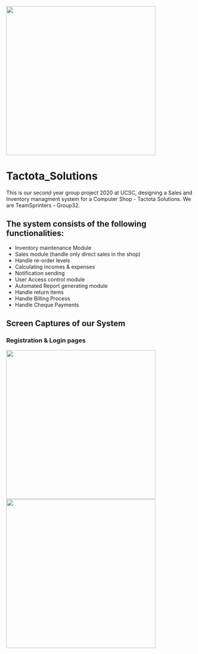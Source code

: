 <img src="https://github.com/demo-project-01/tactota_solutions/blob/master/public/images/logo-s.jpeg" width="400">

# Tactota_Solutions

This is our second year group project 2020 at UCSC, designing a Sales and Inventory managment system for a Computer Shop - Tactota Solutions.
We are TeamSprinters - Group32.

## The system consists of the following functionalities:
- Inventory maintenance Module
- Sales module (handle only direct sales in the shop)
- Handle re-order levels
- Calculating incomes & expenses
- Notification sending
- User Access control module
- Automated Report generating module
- Handle return items
- Handle Billing Process
- Handle Cheque Payments

## Screen Captures of our System

### Registration & Login pages
<img src="https://github.com/demo-project-01/tactota_solutions/blob/master/public/images/1-registration form.PNG" width="400">
<img src="https://github.com/demo-project-01/tactota_solutions/blob/master/public/images/2-login form.PNG" width="400">



